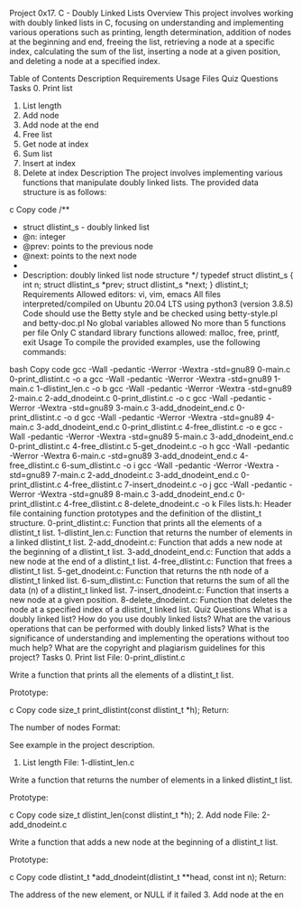 
Project 0x17. C - Doubly Linked Lists
Overview
This project involves working with doubly linked lists in C, focusing on understanding and implementing various operations such as printing, length determination, addition of nodes at the beginning and end, freeing the list, retrieving a node at a specific index, calculating the sum of the list, inserting a node at a given position, and deleting a node at a specified index.

Table of Contents
Description
Requirements
Usage
Files
Quiz Questions
Tasks
0. Print list
1. List length
2. Add node
3. Add node at the end
4. Free list
5. Get node at index
6. Sum list
7. Insert at index
8. Delete at index
Description
The project involves implementing various functions that manipulate doubly linked lists. The provided data structure is as follows:

c
Copy code
/**
 * struct dlistint_s - doubly linked list
 * @n: integer
 * @prev: points to the previous node
 * @next: points to the next node
 *
 * Description: doubly linked list node structure
 */
typedef struct dlistint_s
{
    int n;
    struct dlistint_s *prev;
    struct dlistint_s *next;
} dlistint_t;
Requirements
Allowed editors: vi, vim, emacs
All files interpreted/compiled on Ubuntu 20.04 LTS using python3 (version 3.8.5)
Code should use the Betty style and be checked using betty-style.pl and betty-doc.pl
No global variables allowed
No more than 5 functions per file
Only C standard library functions allowed: malloc, free, printf, exit
Usage
To compile the provided examples, use the following commands:

bash
Copy code
gcc -Wall -pedantic -Werror -Wextra -std=gnu89 0-main.c 0-print_dlistint.c -o a
gcc -Wall -pedantic -Werror -Wextra -std=gnu89 1-main.c 1-dlistint_len.c -o b
gcc -Wall -pedantic -Werror -Wextra -std=gnu89 2-main.c 2-add_dnodeint.c 0-print_dlistint.c -o c
gcc -Wall -pedantic -Werror -Wextra -std=gnu89 3-main.c 3-add_dnodeint_end.c 0-print_dlistint.c -o d
gcc -Wall -pedantic -Werror -Wextra -std=gnu89 4-main.c 3-add_dnodeint_end.c 0-print_dlistint.c 4-free_dlistint.c -o e
gcc -Wall -pedantic -Werror -Wextra -std=gnu89 5-main.c 3-add_dnodeint_end.c 0-print_dlistint.c 4-free_dlistint.c 5-get_dnodeint.c -o h
gcc -Wall -pedantic -Werror -Wextra 6-main.c -std=gnu89 3-add_dnodeint_end.c 4-free_dlistint.c 6-sum_dlistint.c -o i
gcc -Wall -pedantic -Werror -Wextra -std=gnu89 7-main.c 2-add_dnodeint.c 3-add_dnodeint_end.c 0-print_dlistint.c 4-free_dlistint.c 7-insert_dnodeint.c -o j
gcc -Wall -pedantic -Werror -Wextra -std=gnu89 8-main.c 3-add_dnodeint_end.c 0-print_dlistint.c 4-free_dlistint.c 8-delete_dnodeint.c -o k
Files
lists.h: Header file containing function prototypes and the definition of the dlistint_t structure.
0-print_dlistint.c: Function that prints all the elements of a dlistint_t list.
1-dlistint_len.c: Function that returns the number of elements in a linked dlistint_t list.
2-add_dnodeint.c: Function that adds a new node at the beginning of a dlistint_t list.
3-add_dnodeint_end.c: Function that adds a new node at the end of a dlistint_t list.
4-free_dlistint.c: Function that frees a dlistint_t list.
5-get_dnodeint.c: Function that returns the nth node of a dlistint_t linked list.
6-sum_dlistint.c: Function that returns the sum of all the data (n) of a dlistint_t linked list.
7-insert_dnodeint.c: Function that inserts a new node at a given position.
8-delete_dnodeint.c: Function that deletes the node at a specified index of a dlistint_t linked list.
Quiz Questions
What is a doubly linked list?
How do you use doubly linked lists?
What are the various operations that can be performed with doubly linked lists?
What is the significance of understanding and implementing the operations without too much help?
What are the copyright and plagiarism guidelines for this project?
Tasks
0. Print list
File: 0-print_dlistint.c

Write a function that prints all the elements of a dlistint_t list.

Prototype:

c
Copy code
size_t print_dlistint(const dlistint_t *h);
Return:

The number of nodes
Format:

See example in the project description.
1. List length
File: 1-dlistint_len.c

Write a function that returns the number of elements in a linked dlistint_t list.

Prototype:

c
Copy code
size_t dlistint_len(const dlistint_t *h);
2. Add node
File: 2-add_dnodeint.c

Write a function that adds a new node at the beginning of a dlistint_t list.

Prototype:

c
Copy code
dlistint_t *add_dnodeint(dlistint_t **head, const int n);
Return:

The address of the new element, or NULL if it failed
3. Add node at the en
